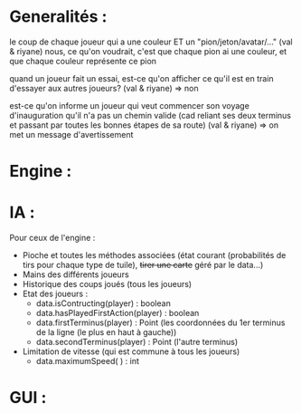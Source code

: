 # Generalités :


le coup de chaque joueur qui a une couleur ET un "pion/jeton/avatar/..." (val & riyane)
    nous, ce qu'on voudrait, c'est que chaque pion ai une couleur, et que chaque couleur représente ce pion

quand un joueur fait un essai, est-ce qu'on afficher ce qu'il est en train d'essayer aux autres joueurs?
    (val & riyane)
=> non  

est-ce qu'on informe un joueur qui veut commencer son voyage d'inauguration qu'il n'a pas un chemin valide (cad reliant ses deux terminus et passant par toutes les bonnes étapes de sa route)     (val & riyane)
=> on met un message d'avertissement  

# Engine :

# IA :
Pour ceux de l'engine :  

 * Pioche et toutes les méthodes associées (état courant (probabilités de tirs pour chaque type de tuile), ~~tirer une carte~~ géré par le data...)  
 * Mains des différents joueurs  
 * Historique des coups joués (tous les joueurs)  
 * Etat des joueurs :  
    + data.isContructing(player) : boolean  
    + data.hasPlayedFirstAction(player) : boolean  
    + data.firstTerminus(player) : Point (les coordonnées du 1er terminus de la ligne (le plus en haut à gauche))  
    + data.secondTerminus(player) : Point (l'autre terminus)  
  * Limitation de vitesse (qui est commune à tous les joueurs)  
    + data.maximumSpeed( ) : int
 
# GUI :
